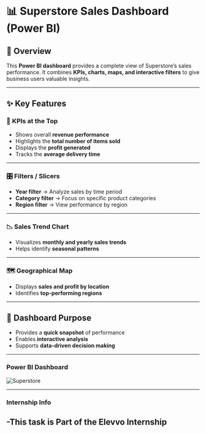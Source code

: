 # 📊 Superstore Sales Dashboard (Power BI)

## 📝 **Overview**
This **Power BI dashboard** provides a complete view of Superstore’s sales performance. It combines **KPIs, charts, maps, and interactive filters** to give business users valuable insights.

---

## ✨ **Key Features**

### 📌 **KPIs at the Top**
- Shows overall **revenue performance**  
- Highlights the **total number of items sold**  
- Displays the **profit generated**  
- Tracks the **average delivery time**

---

### 🎛️ **Filters / Slicers**
- **Year filter** → Analyze sales by time period  
- **Category filter** → Focus on specific product categories  
- **Region filter** → View performance by region  

---

### 📉 **Sales Trend Chart**
- Visualizes **monthly and yearly sales trends**  
- Helps identify **seasonal patterns**  

---

### 🗺️ **Geographical Map**
- Displays **sales and profit by location**  
- Identifies **top-performing regions**  

---
## 🎯 **Dashboard Purpose**
- Provides a **quick snapshot** of performance  
- Enables **interactive analysis**  
- Supports **data-driven decision making**
---
### **Power BI Dashboard**
![Superstore](https://github.com/user-attachments/assets/b2e9b195-0cbd-44a0-9466-1f45d5be5261)

----
### **Internship Info**
-This task is Part of the **Elevvo Internship** 
---





